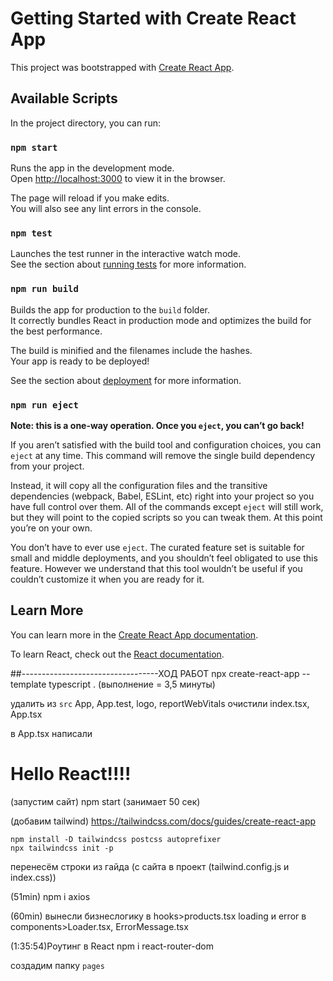 # Getting Started with Create React App

This project was bootstrapped with [Create React App](https://github.com/facebook/create-react-app).

## Available Scripts

In the project directory, you can run:

### `npm start`

Runs the app in the development mode.\
Open [http://localhost:3000](http://localhost:3000) to view it in the browser.

The page will reload if you make edits.\
You will also see any lint errors in the console.

### `npm test`

Launches the test runner in the interactive watch mode.\
See the section about [running tests](https://facebook.github.io/create-react-app/docs/running-tests) for more information.

### `npm run build`

Builds the app for production to the `build` folder.\
It correctly bundles React in production mode and optimizes the build for the best performance.

The build is minified and the filenames include the hashes.\
Your app is ready to be deployed!

See the section about [deployment](https://facebook.github.io/create-react-app/docs/deployment) for more information.

### `npm run eject`

**Note: this is a one-way operation. Once you `eject`, you can’t go back!**

If you aren’t satisfied with the build tool and configuration choices, you can `eject` at any time. This command will remove the single build dependency from your project.

Instead, it will copy all the configuration files and the transitive dependencies (webpack, Babel, ESLint, etc) right into your project so you have full control over them. All of the commands except `eject` will still work, but they will point to the copied scripts so you can tweak them. At this point you’re on your own.

You don’t have to ever use `eject`. The curated feature set is suitable for small and middle deployments, and you shouldn’t feel obligated to use this feature. However we understand that this tool wouldn’t be useful if you couldn’t customize it when you are ready for it.

## Learn More

You can learn more in the [Create React App documentation](https://facebook.github.io/create-react-app/docs/getting-started).

To learn React, check out the [React documentation](https://reactjs.org/).

##----------------------------------ХОД РАБОТ
npx create-react-app --template typescript .
(выполнение = 3,5 минуты)

удалить из `src` App, App.test, logo, reportWebVitals
очистили index.tsx, App.tsx

в App.tsx написали <h1>Hello React!!!!</h1>
(запустим сайт) 
npm start (занимает 50 сек)

(добавим tailwind)
https://tailwindcss.com/docs/guides/create-react-app
```
npm install -D tailwindcss postcss autoprefixer
npx tailwindcss init -p
```
перенесём строки из гайда (с сайта в проект (tailwind.config.js и index.css))

(51min)
npm i axios

(60min)
вынесли бизнеслогику в hooks>products.tsx
loading и error в components>Loader.tsx, ErrorMessage.tsx

(1:35:54)Роутинг в React
npm i react-router-dom

создадим папку `pages`

